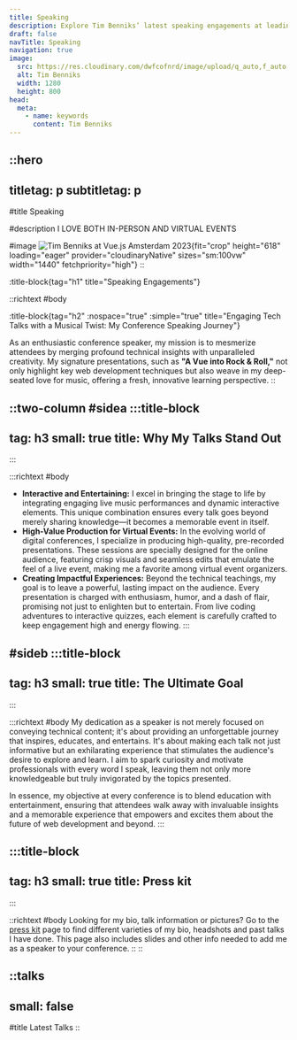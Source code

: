 ```yaml
---
title: Speaking
description: Explore Tim Benniks’ latest speaking engagements at leading tech conferences, covering Vue.js, and the future of web development with composable architectures.
draft: false
navTitle: Speaking
navigation: true
image:
  src: https://res.cloudinary.com/dwfcofnrd/image/upload/q_auto,f_auto,w_1280/Tim/tim_aug_2023.png
  alt: Tim Benniks
  width: 1280
  height: 800
head:
  meta:
    - name: keywords
      content: Tim Benniks
---
```


::hero
---
titletag: p
subtitletag: p
---
#title
Speaking

#description
I LOVE BOTH IN-PERSON AND VIRTUAL EVENTS

#image
![Tim Benniks at Vue.js Amsterdam 2023](/Tim/332051017_2552795964930421_7872527921593081497_n.jpg){fit="crop" height="618" loading="eager" provider="cloudinaryNative" sizes="sm:100vw" width="1440" fetchpriority="high"}
::

:title-block{tag="h1" title="Speaking Engagements"} 

::richtext
#body

:title-block{tag="h2" :nospace="true" :simple="true" title="Engaging Tech Talks with a Musical Twist: My Conference Speaking Journey"} 

As an enthusiastic conference speaker, my mission is to mesmerize attendees by merging profound technical insights with unparalleled creativity. My signature presentations, such as **"A Vue into Rock & Roll,"** not only highlight key web development techniques but also weave in my deep-seated love for music, offering a fresh, innovative learning perspective.
::


::two-column
#sidea
  :::title-block
  ---
  tag: h3
  small: true
  title: Why My Talks Stand Out
  ---
  :::

  :::richtext
  #body
  * **Interactive and Entertaining:** I excel in bringing the stage to life by integrating engaging live music performances and dynamic interactive elements. This unique combination ensures every talk goes beyond merely sharing knowledge—it becomes a memorable event in itself.
  * **High-Value Production for Virtual Events:** In the evolving world of digital conferences, I specialize in producing high-quality, pre-recorded presentations. These sessions are specially designed for the online audience, featuring crisp visuals and seamless edits that emulate the feel of a live event, making me a favorite among virtual event organizers.
  * **Creating Impactful Experiences:** Beyond the technical teachings, my goal is to leave a powerful, lasting impact on the audience. Every presentation is charged with enthusiasm, humor, and a dash of flair, promising not just to enlighten but to entertain. From live coding adventures to interactive quizzes, each element is carefully crafted to keep engagement high and energy flowing.
  :::

#sideb
  :::title-block
  ---
  tag: h3
  small: true
  title: The Ultimate Goal
  ---
  :::

  :::richtext
  #body
  My dedication as a speaker is not merely focused on conveying technical content; it's about providing an unforgettable journey that inspires, educates, and entertains. It's about making each talk not just informative but an exhilarating experience that stimulates the audience's desire to explore and learn. I aim to spark curiosity and motivate professionals with every word I speak, leaving them not only more knowledgeable but truly invigorated by the topics presented.

  In essence, my objective at every conference is to blend education with entertainment, ensuring that attendees walk away with invaluable insights and a memorable experience that empowers and excites them about the future of web development and beyond.
  :::

  :::title-block
  ---
  tag: h3
  small: true
  title: Press kit
  ---
  :::

  ::richtext
  #body
  Looking for my bio, talk information or pictures? Go to the [press kit](/presskit) page to find different varieties of my bio, headshots and past talks I have done. This page also includes slides and other info needed to add me as a speaker to your conference.
  ::
::

::talks
---
small: false
---
#title
Latest Talks
::
